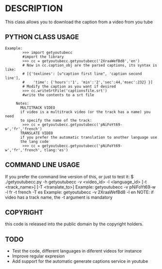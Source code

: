 DESCRIPTION
=======================================================

This class allows you to download the caption from a video from you tube


PYTHON CLASS USAGE
-------------------------------------------------------

    Example:
            >>> import getyoutubecc
            #import the library
            >>> cc = getyoutubecc.getyoutubecc('2XraaWefBd8','en')
            # Now in cc.caption_obj are the parsed captions, its syntax is like:
            # [{'texlines': [u"caption first line", 'caption second line'],
            #    'time': {'hours':'1', 'min':'2','sec':44,'msec':232} }]
            # Modify the caption as you want if desired
            >>> cc.writeSrtFile('captionsfile.srt')
            #write the contents to a srt file
         
         Notes:
           MULTITRACK VIDEO
           if video is a multitrack video (or the track has a name) you need
           to specify the name of the track:
            >>> cc = getyoutubecc.getyoutubecc('pNiFoYt69-w','fr','french')
           TRANSLATE VIDEO
           if you prefer the automatic translation to another language use 
           the lang code
            >>> cc = getyoutubecc.getyoutubecc('pNiFoYt69-w','fr','french', tlang:'es')


COMMAND LINE USAGE
-------------------------------------------------------

If you prefer the command line version of this, or just to test it:
            $ ./getyoutubecc.py -h
            getyoutubecc -v <video_id> -l <language_id> [-t <track_name>] [-T <translate_to>]
            Example: getyoutubecc -v pNiFoYt69-w -l fr -t french -T es
            Example: getyoutubecc -v 2XraaWefBd8 -l en 
            NOTE: if video has a track name, the -t argument is mandatory 

COPYRIGHT
-------------------------------------------------------

this code is released into the public domain by the copyright holders.

TODO
-------------------------------------------------------

- Test the code, different languages in diferent videos for instance
- Improve regular expresion
- Add support for the automatic generate captions service in youtube
